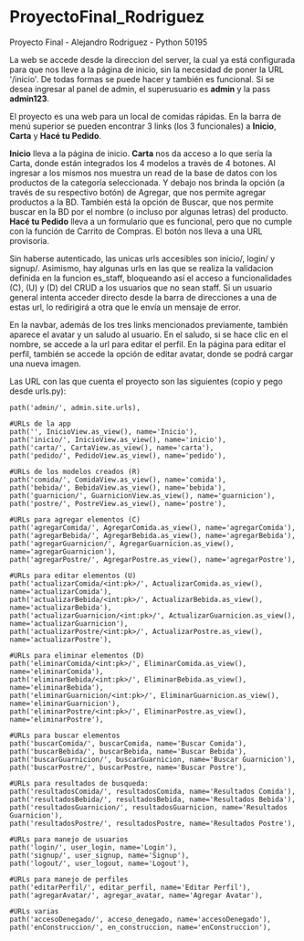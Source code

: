 # ProyectoFinal_Rodriguez
 Proyecto Final - Alejandro Rodriguez - Python 50195

La web se accede desde la direccion del server, la cual ya está configurada para que nos lleve a la página de inicio, sin la necesidad de poner la URL '/inicio'. De todas formas se puede hacer y también es funcional. Si se desea ingresar al panel de admin, el superusuario es **admin** y la pass **admin123**.

El proyecto es una web para un local de comidas rápidas. En la barra de menú superior se pueden encontrar 3 links (los 3 funcionales) a **Inicio**, **Carta** y **Hacé tu Pedido**.

**Inicio** lleva a la página de inicio.
**Carta** nos da acceso a lo que sería la Carta, donde están integrados los 4 modelos a través de 4 botones. Al ingresar a los mismos nos muestra un read de la base de datos con los productos de la categoría seleccionada. Y debajo nos brinda la opción (a través de su respectivo botón) de Agregar, que nos permite agregar productos a la BD. También está la opción de Buscar, que nos permite buscar en la BD por el nombre (o incluso por algunas letras) del producto.
**Hacé tu Pedido** lleva a un formulario que es funcional, pero que no cumple con la función de Carrito de Compras. El botón nos lleva a una URL provisoria.

Sin haberse autenticado, las unicas urls accesibles son inicio/, login/ y signup/. Asimismo, hay algunas urls en las que se realiza la validacion definida en la funcion es_staff, bloqueando así el acceso a funcionalidades (C), (U) y (D) del CRUD a los usuarios que no sean staff. Si un usuario general intenta acceder directo desde la barra de direcciones a una de estas url, lo redirigirá a otra que le envía un mensaje de error.

En la navbar, además de los tres links mencionados previamente, también aparece el avatar y un saludo al usuario. En el saludo, si se hace clic en el nombre, se accede a la url para editar el perfil. En la página para editar el perfil, también se accede la opción de editar avatar, donde se podrá cargar una nueva imagen.

Las URL con las que cuenta el proyecto son las siguientes (copio y pego desde urls.py):

    path('admin/', admin.site.urls),

    #URLs de la app
    path('', InicioView.as_view(), name='Inicio'),
    path('inicio/', InicioView.as_view(), name='inicio'),
    path('carta/', CartaView.as_view(), name='carta'),
    path('pedido/', PedidoView.as_view(), name='pedido'),

    #URLs de los modelos creados (R)
    path('comida/', ComidaView.as_view(), name='comida'),
    path('bebida/', BebidaView.as_view(), name='bebida'),
    path('guarnicion/', GuarnicionView.as_view(), name='guarnicion'),
    path('postre/', PostreView.as_view(), name='postre'),

    #URLs para agregar elementos (C)
    path('agregarComida/', AgregarComida.as_view(), name='agregarComida'),
    path('agregarBebida/', AgregarBebida.as_view(), name='agregarBebida'),
    path('agregarGuarnicion/', AgregarGuarnicion.as_view(), name='agregarGuarnicion'),
    path('agregarPostre/', AgregarPostre.as_view(), name='agregarPostre'),

    #URLs para editar elementos (U)
    path('actualizarComida/<int:pk>/', ActualizarComida.as_view(), name='actualizarComida'),
    path('actualizarBebida/<int:pk>/', ActualizarBebida.as_view(), name='actualizarBebida'),
    path('actualizarGuarnicion/<int:pk>/', ActualizarGuarnicion.as_view(), name='actualizarGuarnicion'),
    path('actualizarPostre/<int:pk>/', ActualizarPostre.as_view(), name='actualizarPostre'),

    #URLs para eliminar elementos (D)
    path('eliminarComida/<int:pk>/', EliminarComida.as_view(), name='eliminarComida'),
    path('eliminarBebida/<int:pk>/', EliminarBebida.as_view(), name='eliminarBebida'),
    path('eliminarGuarnicion/<int:pk>/', EliminarGuarnicion.as_view(), name='eliminarGuarnicion'),
    path('eliminarPostre/<int:pk>/', EliminarPostre.as_view(), name='eliminarPostre'),

    #URLs para buscar elementos
    path('buscarComida/', buscarComida, name='Buscar Comida'), 
    path('buscarBebida/', buscarBebida, name='Buscar Bebida'),
    path('buscarGuarnicion/', buscarGuarnicion, name='Buscar Guarnicion'),
    path('buscarPostre/', buscarPostre, name='Buscar Postre'),

    #URLs para resultados de busqueda:
    path('resultadosComida/', resultadosComida, name='Resultados Comida'),
    path('resultadosBebida/', resultadosBebida, name='Resultados Bebida'),
    path('resultadosGuarnicion/', resultadosGuarnicion, name='Resultados Guarnicion'),
    path('resultadosPostre/', resultadosPostre, name='Resultados Postre'),

    #URLs para manejo de usuarios
    path('login/', user_login, name='Login'),
    path('signup/', user_signup, name='Signup'),
    path('logout/', user_logout, name='Logout'),

    #URLs para manejo de perfiles
    path('editarPerfil/', editar_perfil, name='Editar Perfil'),
    path('agregarAvatar/', agregar_avatar, name='Agregar Avatar'),

    #URLs varias
    path('accesoDenegado/', acceso_denegado, name='accesoDenegado'),
    path('enConstruccion/', en_construccion, name='enConstruccion'),

